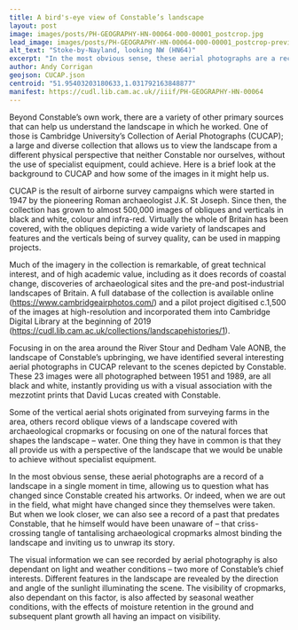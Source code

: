```yaml
---
title: A bird's-eye view of Constable’s landscape
layout: post
image: images/posts/PH-GEOGRAPHY-HN-00064-000-00001_postcrop.jpg
lead_image: images/posts/PH-GEOGRAPHY-HN-00064-000-00001_postcrop-preview.jpg
alt_text: "Stoke-by-Nayland, looking NW (HN64)"
excerpt: "In the most obvious sense, these aerial photographs are a record of a landscape in a single moment in time..."
author: Andy Corrigan
geojson: CUCAP.json
centroid: "51.95403203180633,1.031792163848877"
manifest: https://cudl.lib.cam.ac.uk//iiif/PH-GEOGRAPHY-HN-00064
---
```


Beyond Constable’s own work, there are a variety of other primary sources that can help us understand the landscape in which he worked. One of those is Cambridge University’s Collection of Aerial Photographs (CUCAP); a large and diverse collection that allows us to view the landscape from a different physical perspective that neither Constable nor ourselves, without the use of specialist equipment, could achieve. Here is a brief look at the background to CUCAP and how some of the images in it might help us.

CUCAP is the result of airborne survey campaigns which were started in 1947 by the pioneering Roman archaeologist J.K. St Joseph. Since then, the collection has grown to almost 500,000 images of obliques and verticals in black and white, colour and infra-red. Virtually the whole of Britain has been covered, with the obliques depicting a wide variety of landscapes and features and the verticals being of survey quality, can be used in mapping projects. 

Much of the imagery in the collection is remarkable, of great technical interest, and of high academic value, including as it does records of coastal change, discoveries of archaeological sites and the pre-and post-industrial landscapes of Britain. A full database of the collection is available online (https://www.cambridgeairphotos.com/) and a pilot project digitised c.1,500 of the images at high-resolution and incorporated them into Cambridge Digital Library at the beginning of 2019 (https://cudl.lib.cam.ac.uk/collections/landscapehistories/1). 

Focusing in on the area around the River Stour and Dedham Vale AONB, the landscape of Constable’s upbringing, we have identified several interesting aerial photographs in CUCAP relevant to the scenes depicted by Constable. These 23 images were all photographed between 1951 and 1989, are all black and white, instantly providing us with a visual association with the mezzotint prints that David Lucas created with Constable.

Some of the vertical aerial shots originated from surveying farms in the area, others record oblique views of a landscape covered with archaeological cropmarks or focusing on one of the natural forces that shapes the landscape – water. One thing they have in common is that they all provide us with a perspective of the landscape that we would be unable to achieve without specialist equipment. 

In the most obvious sense, these aerial photographs are a record of a landscape in a single moment in time, allowing us to question what has changed since Constable created his artworks. Or indeed, when we are out in the field, what might have changed since they themselves were taken. But when we look closer, we can also see a record of a past that predates Constable, that he himself would have been unaware of – that criss-crossing tangle of tantalising archaeological cropmarks almost binding the landscape and inviting us to unwrap its story.  

The visual information we can see recorded by aerial photography is also dependant on light and weather conditions – two more of Constable’s chief interests. Different features in the landscape are revealed by the direction and angle of the sunlight illuminating the scene. The visibility of cropmarks, also dependant on this factor, is also affected by seasonal weather conditions, with the effects of moisture retention in the ground and subsequent plant growth all having an impact on visibility. 

